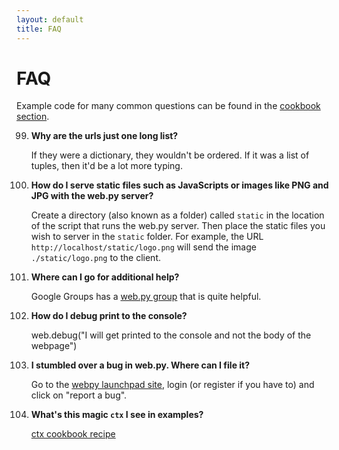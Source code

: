 ```yaml
---
layout: default
title: FAQ
---
```


# FAQ

Example code for many common questions can be found in the [cookbook section](/cookbook).
    
99. **Why are the urls just one long list?**

    If they were a dictionary, they wouldn't be ordered. If it was a list of tuples, then it'd be a lot more typing.

99. **How do I serve static files such as JavaScripts or images like PNG and JPG with the web.py server?**

    Create a directory (also known as a folder) called `static` in the location of the script that runs the web.py server. Then place the static files you wish to server in the `static` folder. For example, the URL `http://localhost/static/logo.png` will send the image `./static/logo.png` to the client.

99. **Where can I go for additional help?**

    Google Groups has a [web.py group](http://groups.google.com/group/webpy) that is quite helpful.

99. **How do I debug print to the console?**

	web.debug("I will get printed to the console and not the body of the webpage")

99. **I stumbled over a bug in web.py. Where can I file it?**

	Go to the [webpy launchpad site](https://launchpad.net/webpy), login (or register if you have to) and click on "report a bug".

99. **What's this magic `ctx` I see in examples?**

	[ctx cookbook recipe](/ctx)